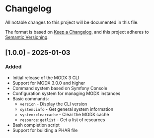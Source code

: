 # Changelog

All notable changes to this project will be documented in this file.

The format is based on [Keep a Changelog](https://keepachangelog.com/en/1.0.0/),
and this project adheres to [Semantic Versioning](https://semver.org/spec/v2.0.0.html).

## [1.0.0] - 2025-01-03

### Added
- Initial release of the MODX 3 CLI
- Support for MODX 3.0.0 and higher
- Command system based on Symfony Console
- Configuration system for managing MODX instances
- Basic commands:
  - `version` - Display the CLI version
  - `system:info` - Get general system information
  - `system:clearcache` - Clear the MODX cache
  - `resource:getlist` - Get a list of resources
- Bash completion script
- Support for building a PHAR file
